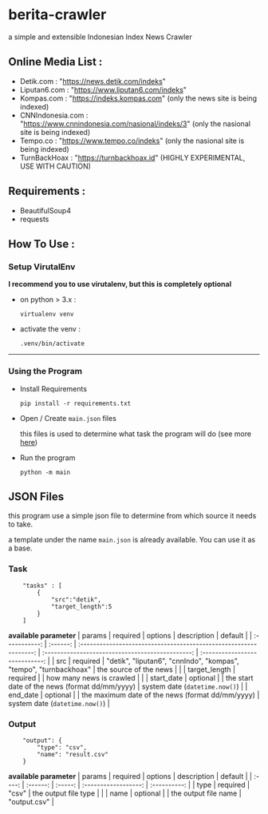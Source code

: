# berita-crawler

a simple and extensible Indonesian Index News Crawler

## Online Media List :
- Detik.com : "https://news.detik.com/indeks"
- Liputan6.com : "https://www.liputan6.com/indeks"
- Kompas.com : "https://indeks.kompas.com" (only the news site is being indexed)
- CNNIndonesia.com : "https://www.cnnindonesia.com/nasional/indeks/3" (only the nasional site is being indexed)
- Tempo.co : "https://www.tempo.co/indeks" (only the nasional site is being indexed)
- TurnBackHoax : "https://turnbackhoax.id" (HIGHLY EXPERIMENTAL, USE WITH CAUTION)
## Requirements :
- BeautifulSoup4
- requests

## How To Use :
### Setup VirutalEnv
**I recommend you to use virutalenv, but this is completely optional**

- on python > 3.x :

    ```virtualenv venv```

- activate the venv :

    ```.venv/bin/activate```

---
### Using the Program
- Install Requirements

    ```pip install -r requirements.txt```

- Open / Create `main.json` files

    this files is used to determine what task the program will do
    (see more [here](#json-files))

- Run the program

    ```python -m main```

## JSON Files
this program use a simple json file to determine from which source it needs to take.

a template under the name `main.json` is already available. You can use it as a base.

### Task
```
    "tasks" : [
        {
            "src":"detik",
            "target_length":5
        }
    ]
```

**available parameter**
|    params     | required |                              options                              |                   description                    |            default             |
| :-----------: | :------: | :---------------------------------------------------------------: | :----------------------------------------------: | :----------------------------: |
|      src      | required | "detik", "liputan6", "cnnIndo", "kompas", "tempo", "turnbackhoax" |              the source of the news              |                                |
| target_length | required |                                                                   |             how many news is crawled             |                                |
|  start_date   | optional |                                                                   |  the start date of the news (format dd/mm/yyyy)  | system date (`datetime.now()`) |
|   end_date    | optional |                                                                   | the maximum date of the news (format dd/mm/yyyy) | system date (`datetime.now()`) |

### Output
```
    "output": {
        "type": "csv",
        "name": "result.csv"
    }
```

**available parameter**
| params | required | options |     description      |   default    |
| :----: | :------: | :-----: | :------------------: | :----------: |
|  type  | required |  "csv"  | the output file type |              |
|  name  | optional |         | the output file name | "output.csv" |



